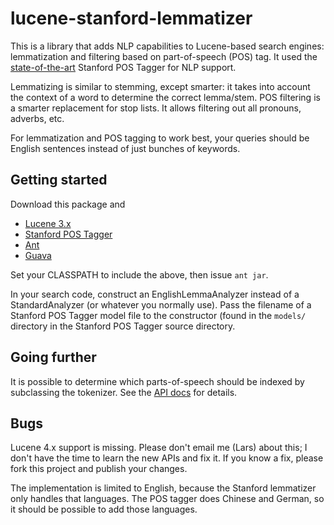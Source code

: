 lucene-stanford-lemmatizer
==========================

This is a library that adds NLP capabilities to Lucene-based search engines:
lemmatization and filtering based on part-of-speech (POS) tag. It used the
[state-of-the-art](http://tinyurl.com/pos-tagging) Stanford POS Tagger for
NLP support.

Lemmatizing is similar to stemming, except smarter: it takes into account
the context of a word to determine the correct lemma/stem. POS filtering is
a smarter replacement for stop lists. It allows filtering out all pronouns,
adverbs, etc.

For lemmatization and POS tagging to work best, your queries should be English
sentences instead of just bunches of keywords.

Getting started
---------------
Download this package and

* [Lucene 3.x](http://lucene.apache.org/core/)
* [Stanford POS Tagger](http://nlp.stanford.edu/software/tagger.shtml)
* [Ant](http://ant.apache.org/)
* [Guava](http://code.google.com/p/guava-libraries/)

Set your CLASSPATH to include the above, then issue `ant jar`.

In your search code, construct an EnglishLemmaAnalyzer instead of a
StandardAnalyzer (or whatever you normally use). Pass the filename of a
Stanford POS Tagger model file to the constructor (found in the `models/`
directory in the Stanford POS Tagger source directory.

Going further
-------------
It is possible to determine which parts-of-speech should be indexed by
subclassing the tokenizer. See the
[API docs](http://larsmans.github.com/lucene-stanford-lemmatizer)
for details.

Bugs
----
Lucene 4.x support is missing. Please don't email me (Lars) about this;
I don't have the time to learn the new APIs and fix it.
If you know a fix, please fork this project and publish your changes.

The implementation is limited to English, because the Stanford lemmatizer
only handles that languages. The POS tagger does Chinese and German, so it
should be possible to add those languages.
